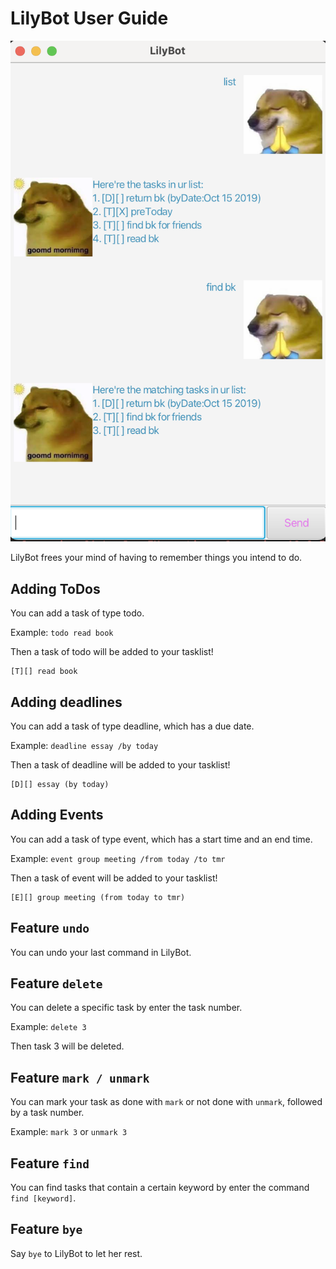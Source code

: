 # LilyBot User Guide

![A screenshot of LilyBot](Ui.png "A product screenshot of LilyBot")

LilyBot frees your mind of having to remember things you intend to do.

## Adding ToDos

You can add a task of type todo.


Example: `todo read book`

Then a task of todo will be added to your tasklist!

```
[T][] read book
```

## Adding deadlines

You can add a task of type deadline, which has a due date.


Example: `deadline essay /by today`

Then a task of deadline will be added to your tasklist!

```
[D][] essay (by today)
```

## Adding Events

You can add a task of type event, which has a start time and an end time.


Example: `event group meeting /from today /to tmr`

Then a task of event will be added to your tasklist!

```
[E][] group meeting (from today to tmr)
```

## Feature `undo`

You can undo your last command in LilyBot.

## Feature `delete`

You can delete a specific task by enter the task number.

Example: `delete 3`

Then task 3 will be deleted.


## Feature `mark / unmark`

You can mark your task as done with `mark` or not done with `unmark`, 
followed by a task number.

Example: `mark 3` or `unmark 3`

## Feature `find`

You can find tasks that contain a certain keyword by enter the
command `find [keyword]`.

## Feature `bye`

Say `bye` to LilyBot to let her rest.
